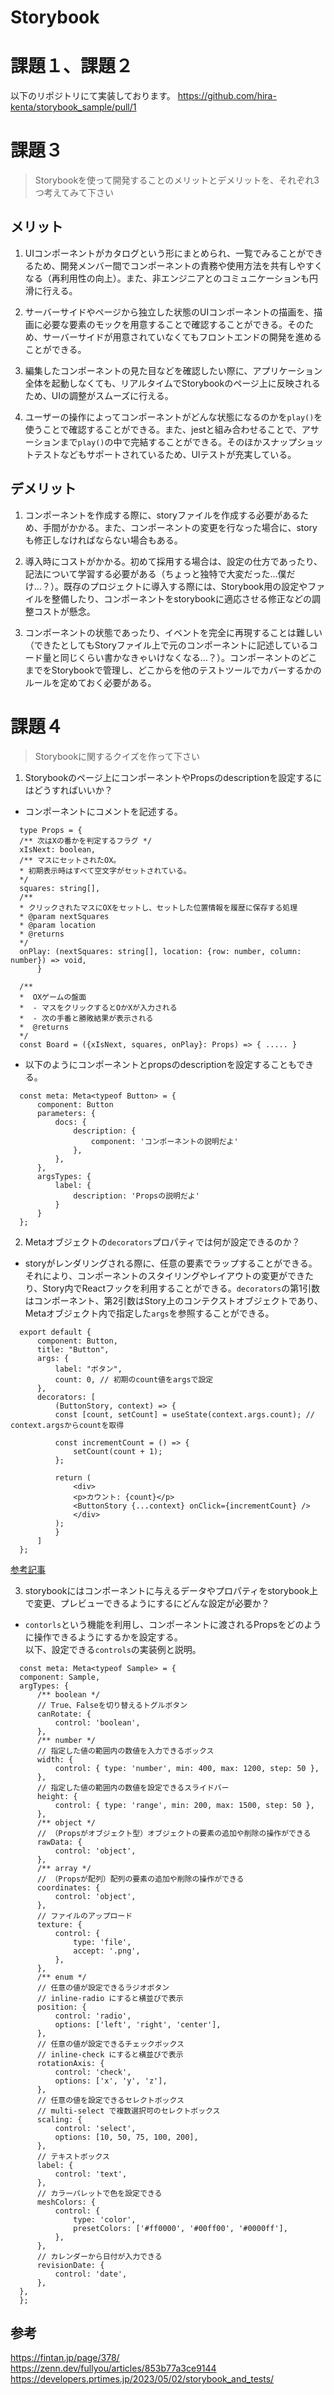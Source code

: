 # Storybook

# 課題１、課題２
以下のリポジトリにて実装しております。
https://github.com/hira-kenta/storybook_sample/pull/1

# 課題３
> Storybookを使って開発することのメリットとデメリットを、それぞれ3つ考えてみて下さい

## メリット
1. UIコンポーネントがカタログという形にまとめられ、一覧でみることができるため、開発メンバー間でコンポーネントの責務や使用方法を共有しやすくなる（再利用性の向上）。また、非エンジニアとのコミュニケーションも円滑に行える。

2. サーバーサイドやページから独立した状態のUIコンポーネントの描画を、描画に必要な要素のモックを用意することで確認することができる。そのため、サーバーサイドが用意されていなくてもフロントエンドの開発を進めることができる。

3. 編集したコンポーネントの見た目などを確認したい際に、アプリケーション全体を起動しなくても、リアルタイムでStorybookのページ上に反映されるため、UIの調整がスムーズに行える。

4. ユーザーの操作によってコンポーネントがどんな状態になるのかを`play()`を使うことで確認することができる。また、jestと組み合わせることで、アサーションまで`play()`の中で完結することができる。そのほかスナップショットテストなどもサポートされているため、UIテストが充実している。

## デメリット
1. コンポーネントを作成する際に、storyファイルを作成する必要があるため、手間がかかる。また、コンポーネントの変更を行なった場合に、storyも修正しなければならない場合もある。

2. 導入時にコストがかかる。初めて採用する場合は、設定の仕方であったり、記法について学習する必要がある（ちょっと独特で大変だった…僕だけ…？）。既存のプロジェクトに導入する際には、Storybook用の設定やファイルを整備したり、コンポーネントをstorybookに適応させる修正などの調整コストが懸念。

3. コンポーネントの状態であったり、イベントを完全に再現することは難しい（できたとしてもStoryファイル上で元のコンポーネントに記述しているコード量と同じくらい書かなきゃいけなくなる…？）。コンポーネントのどこまでをStorybookで管理し、どこからを他のテストツールでカバーするかのルールを定めておく必要がある。

# 課題４
> Storybookに関するクイズを作って下さい

1. Storybookのページ上にコンポーネントやPropsのdescriptionを設定するにはどうすればいいか？
  - コンポーネントにコメントを記述する。
  ```
    type Props = {
    /** 次はXの番かを判定するフラグ */
    xIsNext: boolean,
    /** マスにセットされたOX。  
    * 初期表示時はすべて空文字がセットされている。
    */
    squares: string[],
    /**
    * クリックされたマスにOXをセットし、セットした位置情報を履歴に保存する処理
    * @param nextSquares 
    * @param location 
    * @returns 
    */
    onPlay: (nextSquares: string[], location: {row: number, column: number}) => void,
        }

    /**
    *  OXゲームの盤面
    *  - マスをクリックするとOかXが入力される
    *  - 次の手番と勝敗結果が表示される
    *  @returns 
    */
    const Board = ({xIsNext, squares, onPlay}: Props) => { ..... }
  ```
  - 以下のようにコンポーネントとpropsのdescriptionを設定することもできる。
  ```
    const meta: Meta<typeof Button> = {
        component: Button
        parameters: {
            docs: {
                description: {
                    component: 'コンポーネントの説明だよ'
                },
            },
        },
        argsTypes: {
            label: {
                description: 'Propsの説明だよ'
            }
        }
    };
  ```

2. Metaオブジェクトの`decorators`プロパティでは何が設定できるのか？
  - storyがレンダリングされる際に、任意の要素でラップすることができる。それにより、コンポーネントのスタイリングやレイアウトの変更ができたり、Story内でReactフックを利用することができる。`decorators`の第1引数はコンポーネント、第2引数はStory上のコンテクストオブジェクトであり、Metaオブジェクト内で指定した`args`を参照することができる。  
  ```
    export default {
        component: Button,
        title: "Button",
        args: {
            label: "ボタン",
            count: 0, // 初期のcount値をargsで設定
        },
        decorators: [
            (ButtonStory, context) => {
            const [count, setCount] = useState(context.args.count); // context.argsからcountを取得

            const incrementCount = () => {
                setCount(count + 1);
            };

            return (
                <div>
                <p>カウント: {count}</p>
                <ButtonStory {...context} onClick={incrementCount} />
                </div>
            );
            }
        ]
    };
  ```
  [参考記事](https://blog.techscore.com/entry/2023/04/21/080000)

3. storybookにはコンポーネントに与えるデータやプロパティをstorybook上で変更、プレビューできるようにするにどんな設定が必要か？
  - `contorls`という機能を利用し、コンポーネントに渡されるPropsをどのように操作できるようにするかを設定する。  
  以下、設定できる`controls`の実装例と説明。
  ```
    const meta: Meta<typeof Sample> = {
    component: Sample,
    argTypes: {
        /** boolean */
        // True、Falseを切り替えるトグルボタン
        canRotate: {
            control: 'boolean',
        },
        /** number */
        // 指定した値の範囲内の数値を入力できるボックス
        width: {
            control: { type: 'number', min: 400, max: 1200, step: 50 },
        },
        // 指定した値の範囲内の数値を設定できるスライドバー
        height: {
            control: { type: 'range', min: 200, max: 1500, step: 50 },
        },
        /** object */
        // （Propsがオブジェクト型）オブジェクトの要素の追加や削除の操作ができる
        rawData: {
            control: 'object',
        },
        /** array */
        // （Propsが配列）配列の要素の追加や削除の操作ができる
        coordinates: {
            control: 'object',
        },
        // ファイルのアップロード
        texture: {
            control: {
                type: 'file',
                accept: '.png',
            },
        },
        /** enum */
        // 任意の値が設定できるラジオボタン
        // inline-radio にすると横並びで表示
        position: {
            control: 'radio',
            options: ['left', 'right', 'center'],
        },
        // 任意の値が設定できるチェックボックス
        // inline-check にすると横並びで表示
        rotationAxis: {
            control: 'check',
            options: ['x', 'y', 'z'],
        },
        // 任意の値を設定できるセレクトボックス
        // multi-select で複数選択可のセレクトボックス
        scaling: {
            control: 'select',
            options: [10, 50, 75, 100, 200],
        },
        // テキストボックス
        label: {
            control: 'text',
        },
        // カラーパレットで色を設定できる
        meshColors: {
            control: {
                type: 'color',
                presetColors: ['#ff0000', '#00ff00', '#0000ff'],
            },
        },
        // カレンダーから日付が入力できる
        revisionDate: {
            control: 'date',
        },
    },
    };
  ```

## 参考
https://fintan.jp/page/378/
https://zenn.dev/fullyou/articles/853b77a3ce9144
https://developers.prtimes.jp/2023/05/02/storybook_and_tests/